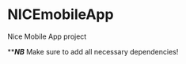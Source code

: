# NICEmobileApp
Nice Mobile App project

*********NB*******
Make sure to add all necessary dependencies!
